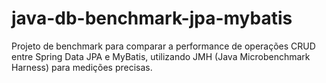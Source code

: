 # java-db-benchmark-jpa-mybatis
 Projeto de benchmark para comparar a performance de operações CRUD entre Spring Data JPA e MyBatis, utilizando JMH (Java Microbenchmark Harness) para medições precisas.
